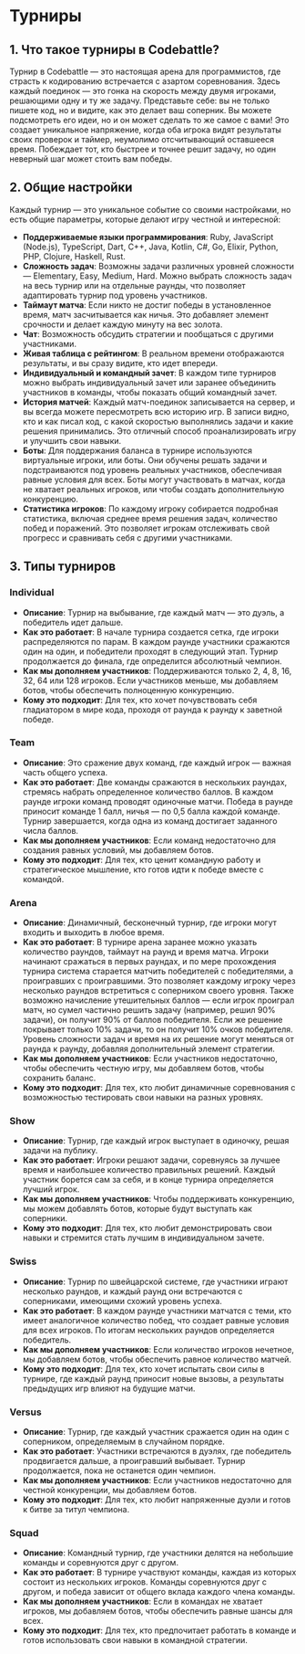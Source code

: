 # Турниры

## 1. Что такое турниры в Codebattle?

Турнир в Codebattle — это настоящая арена для программистов, где страсть к кодированию встречается с азартом соревнования. Здесь каждый поединок — это гонка на скорость между двумя игроками, решающими одну и ту же задачу. Представьте себе: вы не только пишете код, но и видите, как это делает ваш соперник. Вы можете подсмотреть его идеи, но и он может сделать то же самое с вами! Это создает уникальное напряжение, когда оба игрока видят результаты своих проверок и таймер, неумолимо отсчитывающий оставшееся время. Побеждает тот, кто быстрее и точнее решит задачу, но один неверный шаг может стоить вам победы.

## 2. Общие настройки

Каждый турнир — это уникальное событие со своими настройками, но есть общие параметры, которые делают игру честной и интересной:

- **Поддерживаемые языки программирования**: Ruby, JavaScript (Node.js), TypeScript, Dart, C++, Java, Kotlin, C#, Go, Elixir, Python, PHP, Clojure, Haskell, Rust.
- **Сложность задач**: Возможны задачи различных уровней сложности — Elementary, Easy, Medium, Hard. Можно выбрать сложность задач на весь турнир или на отдельные раунды, что позволяет адаптировать турнир под уровень участников.
- **Таймаут матча**: Если никто не достиг победы в установленное время, матч засчитывается как ничья. Это добавляет элемент срочности и делает каждую минуту на вес золота.
- **Чат**: Возможность обсудить стратегии и пообщаться с другими участниками.
- **Живая таблица с рейтингом**: В реальном времени отображаются результаты, и вы сразу видите, кто идет впереди.
- **Индивидуальный и командный зачет**: В каждом типе турниров можно выбрать индивидуальный зачет или заранее объединить участников в команды, чтобы показать общий командный зачет.
- **История матчей**: Каждый матч-поединок записывается на сервер, и вы всегда можете пересмотреть всю историю игр. В записи видно, кто и как писал код, с какой скоростью выполнялись задачи и какие решения принимались. Это отличный способ проанализировать игру и улучшить свои навыки.
- **Боты**: Для поддержания баланса в турнире используются виртуальные игроки, или боты. Они обучены решать задачи и подстраиваются под уровень реальных участников, обеспечивая равные условия для всех. Боты могут участвовать в матчах, когда не хватает реальных игроков, или чтобы создать дополнительную конкуренцию.
- **Статистика игроков**: По каждому игроку собирается подробная статистика, включая среднее время решения задач, количество побед и поражений. Это позволяет игрокам отслеживать свой прогресс и сравнивать себя с другими участниками.

## 3. Типы турниров

### Individual

- **Описание**: Турнир на выбывание, где каждый матч — это дуэль, а победитель идет дальше.
- **Как это работает**: В начале турнира создается сетка, где игроки распределяются по парам. В каждом раунде участники сражаются один на один, и победители проходят в следующий этап. Турнир продолжается до финала, где определится абсолютный чемпион.
- **Как мы дополняем участников**: Поддерживаются только 2, 4, 8, 16, 32, 64 или 128 игроков. Если участников меньше, мы добавляем ботов, чтобы обеспечить полноценную конкуренцию.
- **Кому это подходит**: Для тех, кто хочет почувствовать себя гладиатором в мире кода, проходя от раунда к раунду к заветной победе.

### Team

- **Описание**: Это сражение двух команд, где каждый игрок — важная часть общего успеха.
- **Как это работает**: Две команды сражаются в нескольких раундах, стремясь набрать определенное количество баллов. В каждом раунде игроки команд проводят одиночные матчи. Победа в раунде приносит команде 1 балл, ничья — по 0,5 балла каждой команде. Турнир завершается, когда одна из команд достигает заданного числа баллов.
- **Как мы дополняем участников**: Если команд недостаточно для создания равных условий, мы добавляем ботов.
- **Кому это подходит**: Для тех, кто ценит командную работу и стратегическое мышление, кто готов идти к победе вместе с командой.

### Arena

- **Описание**: Динамичный, бесконечный турнир, где игроки могут входить и выходить в любое время.
- **Как это работает**: В турнире арена заранее можно указать количество раундов, таймаут на раунд и время матча. Игроки начинают сражаться в первых раундах, и по мере прохождения турнира система старается матчить победителей с победителями, а проигравших с проигравшими. Это позволяет каждому игроку через несколько раундов встретиться с соперником своего уровня. Также возможно начисление утешительных баллов — если игрок проиграл матч, но сумел частично решить задачу (например, решил 90% задачи), он получит 90% от баллов победителя. Если же решение покрывает только 10% задачи, то он получит 10% очков победителя. Уровень сложности задач и время на их решение могут меняться от раунда к раунду, добавляя дополнительный элемент стратегии.
- **Как мы дополняем участников**: Если участников недостаточно, чтобы обеспечить честную игру, мы добавляем ботов, чтобы сохранить баланс.
- **Кому это подходит**: Для тех, кто любит динамичные соревнования с возможностью тестировать свои навыки на разных уровнях.

### Show

- **Описание**: Турнир, где каждый игрок выступает в одиночку, решая задачи на публику.
- **Как это работает**: Игроки решают задачи, соревнуясь за лучшее время и наибольшее количество правильных решений. Каждый участник борется сам за себя, и в конце турнира определяется лучший игрок.
- **Как мы дополняем участников**: Чтобы поддерживать конкуренцию, мы можем добавлять ботов, которые будут выступать как соперники.
- **Кому это подходит**: Для тех, кто любит демонстрировать свои навыки и стремится стать лучшим в индивидуальном зачете.

### Swiss

- **Описание**: Турнир по швейцарской системе, где участники играют несколько раундов, и каждый раунд они встречаются с соперниками, имеющими схожий уровень успеха.
- **Как это работает**: В каждом раунде участники матчатся с теми, кто имеет аналогичное количество побед, что создает равные условия для всех игроков. По итогам нескольких раундов определяется победитель.
- **Как мы дополняем участников**: Если количество игроков нечетное, мы добавляем ботов, чтобы обеспечить равное количество матчей.
- **Кому это подходит**: Для тех, кто хочет испытать свои силы в турнире, где каждый раунд приносит новые вызовы, а результаты предыдущих игр влияют на будущие матчи.

### Versus

- **Описание**: Турнир, где каждый участник сражается один на один с соперником, определяемым в случайном порядке.
- **Как это работает**: Участники встречаются в дуэлях, где победитель продвигается дальше, а проигравший выбывает. Турнир продолжается, пока не останется один чемпион.
- **Как мы дополняем участников**: Если участников недостаточно для честной конкуренции, мы добавляем ботов.
- **Кому это подходит**: Для тех, кто любит напряженные дуэли и готов к битве за титул чемпиона.

### Squad

- **Описание**: Командный турнир, где участники делятся на небольшие команды и соревнуются друг с другом.
- **Как это работает**: В турнире участвуют команды, каждая из которых состоит из нескольких игроков. Команды соревнуются друг с другом, и победа зависит от общего вклада каждого члена команды.
- **Как мы дополняем участников**: Если в командах не хватает игроков, мы добавляем ботов, чтобы обеспечить равные шансы для всех.
- **Кому это подходит**: Для тех, кто предпочитает работать в команде и готов использовать свои навыки в командной стратегии.
